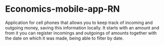 # Economics-mobile-app-RN

Application for cell phones that allows you to keep track of incoming and outgoing money, saving this information locally. It starts with an amount and from it you can register incomings and outgoings of amounts together with the date on which it was made, being able to filter by date.
